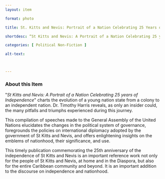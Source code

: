 ```yaml
--- 
layout: item 

format: photo 

title: St. Kitts and Nevis: Portrait of a Nation Celebrating 25 Years of Independences

shortdesc: “St Kitts and Nevis: A Portrait of a Nation Celebrating 25 years of Independence" is a book that chronicles the journey of the young nation state from colony to independence, offering insightful reflections on governance, diplomacy, and nationhood..” 

categories: [ Political Non-Fiction ]

alt-text: 



--- 
```




### About this Item 

"_St Kitts and Nevis: A Portrait of a Nation Celebrating 25 years of Independence_" charts the evolution of a young nation state from a colony to an independent nation. Dr. Timothy Harris reveals, as only an insider could, the many pitfalls and triumphs experienced during this journey.

This compilation of speeches made to the General Assembly of the United Nations elucidates the changes in the political system of governance, foregrounds the policies on international diplomacy adopted by the government of St Kitts and Nevis, and offers enlightening insights on the emblems of nationhood, their significance, and use.

This timely publication commemorating the 25th anniversary of the independence of St Kitts and Nevis is an important reference work not only for the people of St Kitts and Nevis, at home and in the Diaspora, but also for the entire Caribbean community and beyond. It is an important addition to the discourse on independence and nationhood.

